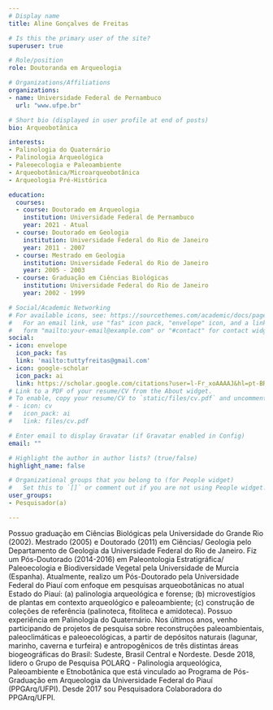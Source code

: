 ```yaml
---
# Display name
title: Aline Gonçalves de Freitas

# Is this the primary user of the site?
superuser: true

# Role/position
role: Doutoranda em Arqueologia

# Organizations/Affiliations
organizations:
- name: Universidade Federal de Pernambuco
  url: "www.ufpe.br"

# Short bio (displayed in user profile at end of posts)
bio: Arqueobotânica

interests:
- Palinologia do Quaternário
- Palinologia Arqueológica
- Paleoecologia e Paleoambiente
- Arqueobotânica/Microarqueobotânica
- Arqueologia Pré-Histórica

education:
  courses:
  - course: Doutorado em Arqueologia
    institution: Universidade Federal de Pernambuco
    year: 2021 - Atual
  - course: Doutorado em Geologia
    institution: Universidade Federal do Rio de Janeiro
    year: 2011 - 2007
  - course: Mestrado em Geologia
    institution: Universidade Federal do Rio de Janeiro
    year: 2005 - 2003
  - course: Graduação em Ciências Biológicas
    institution: Universidade Federal do Rio de Janeiro
    year: 2002 - 1999

# Social/Academic Networking
# For available icons, see: https://sourcethemes.com/academic/docs/page-builder/#icons
#   For an email link, use "fas" icon pack, "envelope" icon, and a link in the
#   form "mailto:your-email@example.com" or "#contact" for contact widget.
social:
- icon: envelope
  icon_pack: fas
  link: 'mailto:tuttyfreitas@gmail.com'
- icon: google-scholar
  icon_pack: ai
  link: https://scholar.google.com/citations?user=l-Fr_xoAAAAJ&hl=pt-BR
# Link to a PDF of your resume/CV from the About widget.
# To enable, copy your resume/CV to `static/files/cv.pdf` and uncomment the lines below.
# - icon: cv
#   icon_pack: ai
#   link: files/cv.pdf

# Enter email to display Gravatar (if Gravatar enabled in Config)
email: ""

# Highlight the author in author lists? (true/false)
highlight_name: false

# Organizational groups that you belong to (for People widget)
#   Set this to `[]` or comment out if you are not using People widget.
user_groups:
- Pesquisador(a)

---
```


Possuo graduação em Ciências Biológicas pela Universidade do Grande Rio (2002). Mestrado (2005) e Doutorado (2011) em Ciências/ Geologia pelo Departamento de Geologia da Universidade Federal do Rio de Janeiro. Fiz um Pós-Doutorado (2014-2016) em Paleontologia Estratigráfica/ Paleoecologia e Biodiversidade Vegetal pela Universidade de Murcia (Espanha). Atualmente, realizo um Pós-Doutorado pela Universidade Federal do Piauí com enfoque em pesquisas arqueobotânicas no atual Estado do Piauí: (a) palinologia arqueológica e forense; (b) microvestígios de plantas em contexto arqueológico e paleoambiente; (c) construção de coleções de referência (palinoteca, fitoliteca e amidoteca). Possuo experiência em Palinologia do Quaternário. Nos últimos anos, venho participando de projetos de pesquisa sobre reconstruções paleoambientais, paleoclimáticas e paleoecológicas, a partir de depósitos naturais (lagunar, marinho, caverna e turfeira) e antropogênicos de três distintas áreas biogeográficas do Brasil: Sudeste, Brasil Central e Nordeste. Desde 2018, lidero o Grupo de Pesquisa POLARQ - Palinologia arqueológica, Paleoambiente e Etnobotânica que está vinculado ao Programa de Pós-Graduação em Arqueologia da Universidade Federal do Piauí (PPGArq/UFPI). Desde 2017 sou Pesquisadora Colaboradora do PPGArq/UFPI. 
